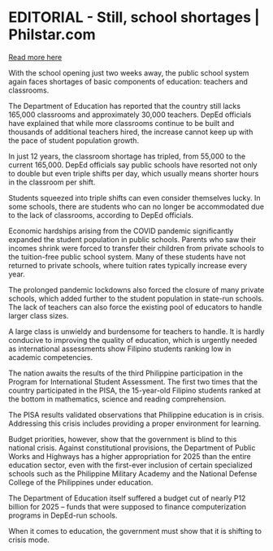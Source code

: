 # EDITORIAL - Still, school shortages | Philstar.com

[Read more here](https://www.philstar.com/opinion/2025/05/29/2446541/editorial-still-school-shortages)

With the school opening just two weeks away, the public school system again faces shortages of basic components of education: teachers and classrooms.

The Department of Education has reported that the country still lacks 165,000 classrooms and approximately 30,000 teachers. DepEd officials have explained that while more classrooms continue to be built and thousands of additional teachers hired, the increase cannot keep up with the pace of student population growth.

In just 12 years, the classroom shortage has tripled, from 55,000 to the current 165,000. DepEd officials say public schools have resorted not only to double but even triple shifts per day, which usually means shorter hours in the classroom per shift.

Students squeezed into triple shifts can even consider themselves lucky. In some schools, there are students who can no longer be accommodated due to the lack of classrooms, according to DepEd officials.

Economic hardships arising from the COVID pandemic significantly expanded the student population in public schools. Parents who saw their incomes shrink were forced to transfer their children from private schools to the tuition-free public school system. Many of these students have not returned to private schools, where tuition rates typically increase every year.

The prolonged pandemic lockdowns also forced the closure of many private schools, which added further to the student population in state-run schools. The lack of teachers can also force the existing pool of educators to handle larger class sizes.

A large class is unwieldy and burdensome for teachers to handle. It is hardly conducive to improving the quality of education, which is urgently needed as international assessments show Filipino students ranking low in academic competencies.

The nation awaits the results of the third Philippine participation in the Program for International Student Assessment. The first two times that the country participated in the PISA, the 15-year-old Filipino students ranked at the bottom in mathematics, science and reading comprehension.

The PISA results validated observations that Philippine education is in crisis. Addressing this crisis includes providing a proper environment for learning.

Budget priorities, however, show that the government is blind to this national crisis. Against constitutional provisions, the Department of Public Works and Highways has a higher appropriation for 2025 than the entire education sector, even with the first-ever inclusion of certain specialized schools such as the Philippine Military Academy and the National Defense College of the Philippines under education.

The Department of Education itself suffered a budget cut of nearly P12 billion for 2025 – funds that were supposed to finance computerization programs in DepEd-run schools.

When it comes to education, the government must show that it is shifting to crisis mode.